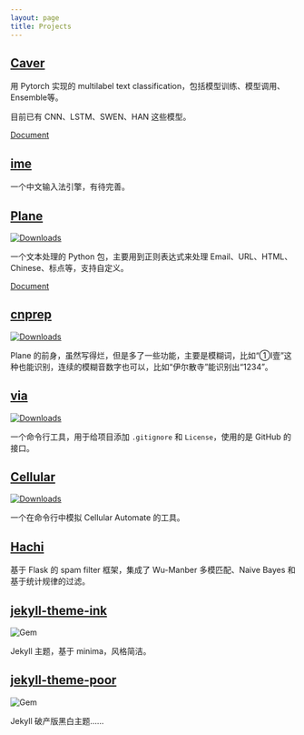 ```yaml
---
layout: page
title: Projects
---
```


## [Caver](https://github.com/guokr/Caver)

用 Pytorch 实现的 multilabel text classification，包括模型训练、模型调用、Ensemble等。

目前已有 CNN、LSTM、SWEN、HAN 这些模型。

[Document](https://guokr.github.io/Caver)

## [ime](https://github.com/kemingy/ime)

一个中文输入法引擎，有待完善。

## [Plane](https://github.com/kemingy/Plane)

[![Downloads](http://pepy.tech/badge/plane)](http://pepy.tech/project/plane)

一个文本处理的 Python 包，主要用到正则表达式来处理 Email、URL、HTML、Chinese、标点等，支持自定义。

[Document](https://kemingy.github.io/Plane/)

## [cnprep](https://github.com/kemingy/cnprep)

[![Downloads](http://pepy.tech/badge/cnprep)](http://pepy.tech/project/cnprep)

Plane 的前身，虽然写得烂，但是多了一些功能，主要是模糊词，比如“①Ⅰ壹”这种也能识别，连续的模糊音数字也可以，比如“伊尔散寺”能识别出“1234”。

## [via](https://github.com/kemingy/via)

[![Downloads](http://pepy.tech/badge/via)](http://pepy.tech/project/via)

一个命令行工具，用于给项目添加 `.gitignore` 和 `License`，使用的是 GitHub 的接口。

## [Cellular](https://github.com/kemingy/cellular)

[![Downloads](https://pepy.tech/badge/cellular)](https://pepy.tech/project/cellular)

一个在命令行中模拟 Cellular Automate 的工具。

## [Hachi](https://github.com/guokr/Hachi)

基于 Flask 的 spam filter 框架，集成了 Wu-Manber 多模匹配、Naive Bayes 和基于统计规律的过滤。

## [jekyll-theme-ink](https://github.com/kemingy/jekyll-theme-ink)

![Gem](https://img.shields.io/gem/dt/jekyll-theme-ink.svg)

Jekyll 主题，基于 minima，风格简洁。

## [jekyll-theme-poor](https://github.com/kemingy/jekyll-theme-poor)

![Gem](https://img.shields.io/gem/dt/jekyll-theme-poor.svg)

Jekyll 破产版黑白主题……
